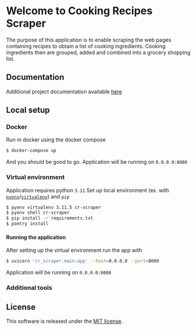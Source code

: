 # Welcome to Cooking Recipes Scraper

The purpose of this application is to enable scraping the web pages containing recipes to obtain a list of cooking ingredients. Cooking ingredients then are grouped, added and combined into a grocery shopping list.

## Documentation

Additional project documentation available [here](/docs/index.md)

## Local setup

### Docker

Run in docker using the docker compose

```bash
$ docker-compose up
```

And you should be good to go. Application will be running on `0.0.0.0:8000`

### Virtual environment

Application requires python `3.11`
Set up local environment (ex. with [`pyenv`](https://github.com/pyenv/pyenv)/[`virtualenv`](https://github.com/pyenv/pyenv-virtualenv)) and `pip`

```bash
$ pyenv virtualenv 3.11.5 cr-scraper
$ pyenv shell cr-scraper
$ pip install -r requirements.txt
$ poetry install
```

#### Running the application

After setting up the virtual environment run the app with

```bash
$ uvicorn 'cr_scraper.main:app' --host=0.0.0.0 --port=8000
```

Application will be running on `0.0.0.0:8000`

### Additional tools

## License

This software is released under the [MIT license](/LICENSE).
